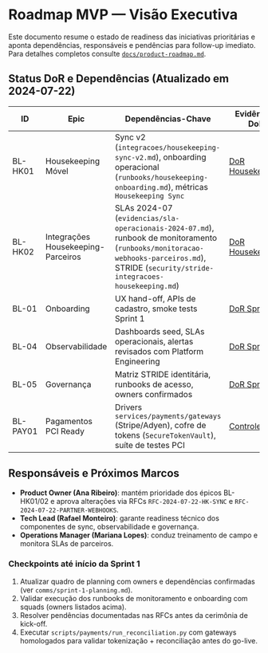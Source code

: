 # Roadmap MVP — Visão Executiva

Este documento resume o estado de readiness das iniciativas prioritárias e aponta dependências, responsáveis e pendências para follow-up imediato. Para detalhes completos consulte [`docs/product-roadmap.md`](product-roadmap.md).

## Status DoR e Dependências (Atualizado em 2024-07-22)
| ID | Epic | Dependências-Chave | Evidências DoR |
|----|------|--------------------|----------------|
| BL-HK01 | Housekeeping Móvel | Sync v2 (`integracoes/housekeeping-sync-v2.md`), onboarding operacional (`runbooks/housekeeping-onboarding.md`), métricas `Housekeeping Sync` | [DoR Housekeeping](evidencias/dor-housekeeping-validacoes.md#bl-hk01-housekeeping-movel) |
| BL-HK02 | Integrações Housekeeping-Parceiros | SLAs 2024-07 (`evidencias/sla-operacionais-2024-07.md`), runbook de monitoramento (`runbooks/monitoracao-webhooks-parceiros.md`), STRIDE (`security/stride-integracoes-housekeeping.md`) | [DoR Housekeeping](evidencias/dor-housekeeping-validacoes.md#bl-hk02-integracoes-housekeeping-parceiros) |
| BL-01 | Onboarding | UX hand-off, APIs de cadastro, smoke tests Sprint 1 | [DoR Sprint 1](evidencias/dor-sprint1-validacoes.md#bl-01-onboarding) |
| BL-04 | Observabilidade | Dashboards seed, SLAs operacionais, alertas revisados com Platform Engineering | [DoR Sprint 1](evidencias/dor-sprint1-validacoes.md#bl-04-observabilidade-fundacional) |
| BL-05 | Governança | Matriz STRIDE identitária, runbooks de acesso, owners confirmados | [DoR Sprint 1](evidencias/dor-sprint1-validacoes.md#bl-05-governança-perfis-básicos) |
| BL-PAY01 | Pagamentos PCI Ready | Drivers `services/payments/gateways` (Stripe/Adyen), cofre de tokens (`SecureTokenVault`), suíte de testes PCI | [Controles PCI](compliance/controles.md#pci-dss-—-tokenização-e-fluxo-de-pagamentos) |

## Responsáveis e Próximos Marcos
- **Product Owner (Ana Ribeiro)**: mantém prioridade dos épicos BL-HK01/02 e aprova alterações via RFCs `RFC-2024-07-22-HK-SYNC` e `RFC-2024-07-22-PARTNER-WEBHOOKS`.
- **Tech Lead (Rafael Monteiro)**: garante readiness técnico dos componentes de sync, observabilidade e governança.
- **Operations Manager (Mariana Lopes)**: conduz treinamento de campo e monitora SLAs de parceiros.

### Checkpoints até início da Sprint 1
1. Atualizar quadro de planning com owners e dependências confirmadas (ver `comms/sprint-1-planning.md`).
2. Validar execução dos runbooks de monitoramento e onboarding com squads (owners listados acima).
3. Resolver pendências documentadas nas RFCs antes da cerimônia de kick-off.
4. Executar `scripts/payments/run_reconciliation.py` com gateways homologados para validar tokenização + reconciliação antes do go-live.
